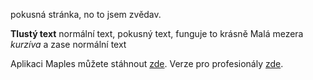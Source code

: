 pokusná stránka, no to jsem zvědav.

**Tlustý text** normální text, pokusný text, funguje to krásně
Malá mezera
*kurzíva* a zase normální text


Aplikaci Maples můžete stáhnout [zde](https://apps.apple.com/cz/app/maples/id584746483). Verze pro profesionály [zde](https://apps.apple.com/cz/app/maples-pro/id1305006165).
